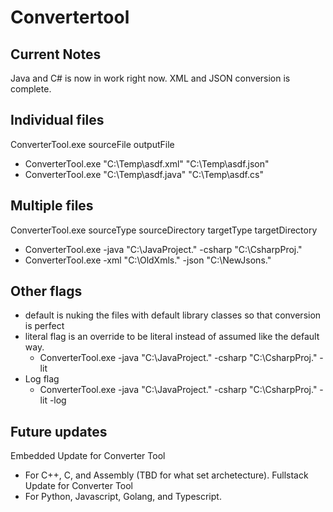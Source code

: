 # Convertertool

## Current Notes
Java and C# is now in work right now.
XML and JSON conversion is complete.

## Individual files
ConverterTool.exe sourceFile outputFile
- ConverterTool.exe "C:\Temp\asdf.xml" "C:\Temp\asdf.json"
- ConverterTool.exe "C:\Temp\asdf.java" "C:\Temp\asdf.cs"

## Multiple files
ConverterTool.exe sourceType sourceDirectory targetType targetDirectory 
- ConverterTool.exe -java "C:\JavaProject\." -csharp "C:\CsharpProj\."
- ConverterTool.exe -xml "C:\OldXmls\." -json "C:\NewJsons\."

## Other flags
- default is nuking the files with default library classes so that conversion is perfect
- literal flag is an override to be literal instead of assumed like the default way.
    - ConverterTool.exe -java "C:\JavaProject\." -csharp "C:\CsharpProj\." -lit
- Log flag
    - ConverterTool.exe -java "C:\JavaProject\." -csharp "C:\CsharpProj\." -lit -log

## Future updates
Embedded Update for Converter Tool
- For C++, C, and Assembly (TBD for what set archetecture).
Fullstack Update for Converter Tool
- For Python, Javascript, Golang, and Typescript.